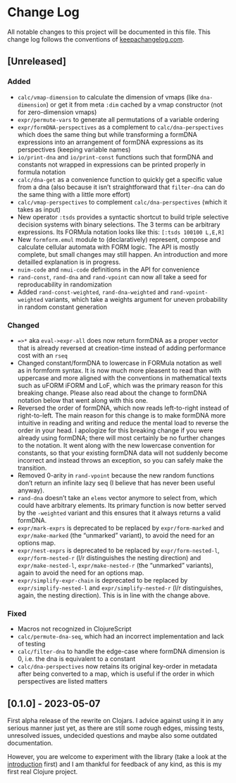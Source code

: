 # Change Log
All notable changes to this project will be documented in this file. This change log follows the conventions of [keepachangelog.com](http://keepachangelog.com/).

## [Unreleased]

### Added

- `calc/vmap-dimension` to calculate the dimension of vmaps (like `dna-dimension`) or get it from meta `:dim` cached by a vmap constructor (not for zero-dimension vmaps)
- `expr/permute-vars` to generate all permutations of a variable ordering
- `expr/formDNA-perspectives` as a complement to `calc/dna-perspectives` which does the same thing but while transforming a formDNA expressions into an arrangement of formDNA expressions as its perspectives (keeping variable names)
- `io/print-dna` and `io/print-const` functions such that formDNA and constants not wrapped in expressions can be printed properly in formula notation
- `calc/dna-get` as a convenience function to quickly get a specific value from a dna (also because it isn’t straightforward that `filter-dna` can do the same thing with a little more effort)
- `calc/vmap-perspectives` to complement `calc/dna-perspectives` (which it takes as input)
- New operator `:tsds` provides a syntactic shortcut to build triple selective decision systems with binary selections. The 3 terms can be arbitrary expressions. Its FORMula notation looks like this: `[:tsds 100100 L,E,R]`
- New `formform.emul` module to (declaratively) represent, compose and calculate cellular automata with FORM logic. The API is mostly complete, but small changes may still happen. An introduction and more detailled explanation is in progress.
- `nuim-code` and `nmui-code` definitions in the API for convenience
- `rand-const`, `rand-dna` and `rand-vpoint` can now all take a seed for reproducability in randomization
- Added `rand-const-weighted`, `rand-dna-weighted` and `rand-vpoint-weighted` variants, which take a weights argument for uneven probability in random constant generation

### Changed

- `=>*` aka `eval->expr-all` does now return formDNA as a proper vector that is already reversed at creation-time instead of adding performance cost with an `rseq`
- Changed constant/formDNA to lowercase in FORMula notation as well as in formform syntax. It is now much more pleasent to read than with uppercase and more aligned with the conventions in mathematical texts such as uFORM iFORM and LoF, which was the primary reason for this breaking change. Please also read about the change to formDNA notation below that went along with this one.
- Reversed the order of formDNA, which now reads left-to-right instead of right-to-left. The main reason for this change is to make formDNA more intuitive in reading and writing and reduce the mental load to reverse the order in your head. I apologize for this breaking change if you were already using formDNA; there will most certainly be no further changes to the notation. It went along with the new lowercase convention for constants, so that your existing formDNA data will not suddenly become incorrect and instead throws an exception, so you can safely make the transition. 
- Removed 0-arity in `rand-vpoint` because the new random functions don’t return an infinite lazy seq (I believe that has never been useful anyway).
- `rand-dna` doesn’t take an `elems` vector anymore to select from, which could have arbitrary elements. Its primary function is now better served by the `-weighted` variant and this ensures that it always returns a valid formDNA.
- `expr/mark-exprs` is deprecated to be replaced by `expr/form-marked` and `expr/make-marked` (the “unmarked” variant), to avoid the need for an options map.
- `expr/nest-exprs` is deprecated to be replaced by `expr/form-nested-l`, `expr/form-nested-r` (l/r distinguishes the nesting direction) and `expr/make-nested-l`, `expr/make-nested-r` (the “unmarked” variants), again to avoid the need for an options map.
- `expr/simplify-expr-chain` is deprecated to be replaced by `expr/simplify-nested-l` and `expr/simplify-nested-r` (l/r distinguishes, again, the nesting direction). This is in line with the change above.

### Fixed

- Macros not recognized in ClojureScript
- `calc/permute-dna-seq`, which had an incorrect implementation and lack of testing
- `calc/filter-dna` to handle the edge-case where formDNA dimension is 0, i.e. the dna is equivalent to a constant
- `calc/dna-perspectives` now retains its original key-order in metadata after being converted to a map, which is useful if the order in which perspectives are listed matters

## [0.1.0] - 2023-05-07

First alpha release of the rewrite on Clojars. I advice against using it in any serious manner just yet, as there are still some rough edges, missing tests, unresolved issues, undecided questions and maybe also some outdated documentation.

However, you are welcome to experiment with the library (take a look at the [introduction](https://formform.dev/notebooks/introduction.html) first) and I am thankful for feedback of any kind, as this is my first real Clojure project.
